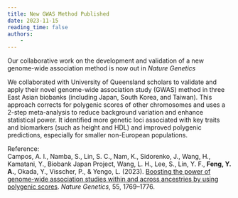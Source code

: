 ```yaml
---
title: New GWAS Method Published
date: 2023-11-15
reading_time: false
authors:
    -
---
```

Our collaborative work on the development and validation of a new genome-wide association method is now out in *Nature Genetics*
<!--more-->

We collaborated with University of Queensland scholars to validate and apply their novel genome-wide association study (GWAS) method in three East Asian biobanks (including Japan, South Korea, and Taiwan). This approach corrects for polygenic scores of other chromosomes and uses a 2-step meta-analysis to reduce background variation and enhance statistical power. It identified more genetic loci associated with key traits and biomarkers (such as height and HDL) and improved polygenic predictions, especially for smaller non-European populations.

Reference: <br>
Campos, A. I., Namba, S., Lin, S. C., Nam, K., Sidorenko, J., Wang, H., Kamatani, Y., Biobank Japan Project, Wang, L. H., Lee, S., Lin, Y. F., **Feng, Y. A.**, Okada, Y., Visscher, P., & Yengo, L. (2023). [Boosting the power of genome-wide association studies within and across ancestries by using polygenic scores](https://www.nature.com/articles/s41588-023-01500-0). *Nature Genetics*, 55, 1769–1776.
